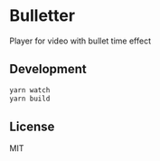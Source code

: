 # Bulletter

Player for video with bullet time effect

## Development

```sh
yarn watch
yarn build
```

## License

MIT

